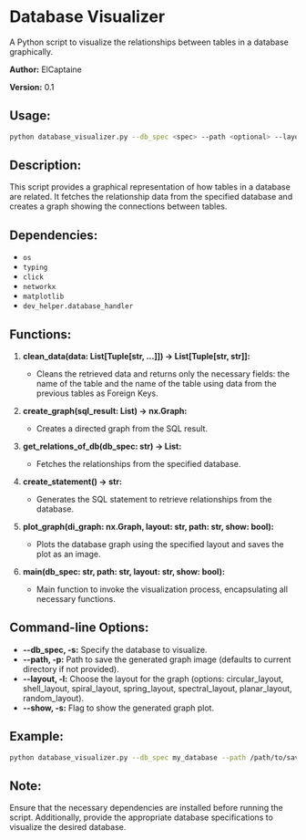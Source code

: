 # **Database Visualizer**

A Python script to visualize the relationships between tables in a database graphically.

**Author:** ElCaptaine

**Version:** 0.1

## Usage:

```bash
python database_visualizer.py --db_spec <spec> --path <optional> --layout <optional/choice>
```

## Description:

This script provides a graphical representation of how tables in a database are related. It fetches the relationship data from the specified database and creates a graph showing the connections between tables.

## Dependencies:

- `os`
- `typing`
- `click`
- `networkx`
- `matplotlib`
- `dev_helper.database_handler`

## Functions:

1. **clean_data(data: List[Tuple[str, ...]]) -> List[Tuple[str, str]]:**
   - Cleans the retrieved data and returns only the necessary fields: the name of the table and the name of the table using data from the previous tables as Foreign Keys.

2. **create_graph(sql_result: List) -> nx.Graph:**
   - Creates a directed graph from the SQL result.

3. **get_relations_of_db(db_spec: str) -> List:**
   - Fetches the relationships from the specified database.

4. **create_statement() -> str:**
   - Generates the SQL statement to retrieve relationships from the database.

5. **plot_graph(di_graph: nx.Graph, layout: str, path: str, show: bool):**
   - Plots the database graph using the specified layout and saves the plot as an image.

6. **main(db_spec: str, path: str, layout: str, show: bool):**
   - Main function to invoke the visualization process, encapsulating all necessary functions.

## Command-line Options:

- **--db_spec, -s:** Specify the database to visualize.
- **--path, -p:** Path to save the generated graph image (defaults to current directory if not provided).
- **--layout, -l:** Choose the layout for the graph (options: circular_layout, shell_layout, spiral_layout, spring_layout, spectral_layout, planar_layout, random_layout).
- **--show, -s:** Flag to show the generated graph plot.

## Example:

```bash
python database_visualizer.py --db_spec my_database --path /path/to/save/graph --layout shell_layout --show
```

## Note:

Ensure that the necessary dependencies are installed before running the script. Additionally, provide the appropriate database specifications to visualize the desired database.
